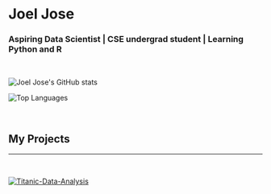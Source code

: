 <h1>Joel Jose</h1>
<h3>Aspiring Data Scientist |
	CSE undergrad student |
	Learning Python and R
</h3>

<br>

![Joel Jose's GitHub stats](https://github-readme-stats-joeljose350.vercel.app/api?username=joeljose350&theme=dark&show_icons=true)

![Top Languages](https://github-readme-stats-joeljose350.vercel.app/api/top-langs/?username=joeljose350&theme=dark)

<br>

<h2>My Projects</h2>

---

<br>

[![Titanic-Data-Analysis](https://github-readme-stats-joeljose350.vercel.app/api/pin/?username=joeljose350&repo=Titanic-Data-Analysis&theme=dark)](https://github.com/joeljose350/Titanic-Data-Analysis)